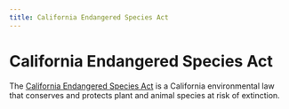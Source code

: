 ```yaml
---
title: California Endangered Species Act
---
```


# California Endangered Species Act

The [California Endangered Species Act](https://wildlife.ca.gov/Conservation/CESA) is a California environmental law that conserves and protects plant and animal species at risk of extinction.
